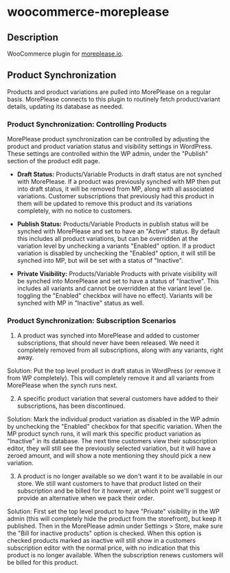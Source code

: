 # woocommerce-moreplease

## Description

WooCommerce plugin for [moreplease.io](https://moreplease.io).

## Product Synchronization

Products and product variations are pulled into MorePlease on a regular basis. MorePlease connects to this plugin to routinely fetch product/variant details, updating its database as needed.

### Product Synchronization: Controlling Products

MorePlease product synchronization can be controlled by adjusting the product and product variation status and visibility settings in WordPress. These settings are controlled within the WP admin, under the "Publish" section of the product edit page.

- **Draft Status:** Products/Variable Products in draft status are not synched with MorePlease. If a product was previously synched with MP then put into draft status, it will be removed from MP, along with all associated variations. Customer subscriptions that previously had this product in them will be updated to remove this product and its variations completely, with no notice to customers.

- **Publish Status:** Products/Variable Products in publish status will be synched with MorePlease and set to have an "Active" status. By default this includes all product variations, but can be overridden at the variation level by unchecking a variants "Enabled" option. If a product variation is disabled by unchecking the "Enabled" option, it will still be synched into MP, but will be set with a status of "Inactive".

- **Private Visibility:** Products/Variable Products with private visibility will be synched into MorePlease and set to have a status of "Inactive". This includes all variants and cannot be overridden at the variant level (ie. toggling the "Enabled" checkbox will have no effect). Variants will be synched with MP in "Inactive" status as well.

### Product Synchronization: Subscription Scenarios

1. A product was synched into MorePlease and added to customer subscriptions, that should never have been released. We need it completely removed from all subscriptions, along with any variants, right away.

Solution: Put the top level product in draft status in WordPress (or remove it from WP completely). This will completely remove it and all variants from MorePlease when the synch runs next.

2. A specific product variation that several customers have added to their subscriptions, has been discontinued.

Solution: Mark the individual product variation as disabled in the WP admin by unchecking the "Enabled" checkbox for that specific variation. When the MP product synch runs, it will mark this specific product variation as "Inactive" in its database. The next time customers view their subscription editor, they will still see the previously selected variation, but it will have a zeroed amount, and will show a note mentioning they should pick a new variation.

3. A product is no longer available so we don't want it to be available in our store. We still want customers to have that product listed on their subscription and be billed for it however, at which point we'll suggest or provide an alternative when we pack their order.

Solution: First set the top level product to have "Private" visibility in the WP admin (this will completely hide the product from the storefront), but keep it published. Then in the MorePlease admin under Settings > Store, make sure the "Bill for inactive products" option is checked. When this option is checked products marked as inactive will still show in a customers subscription editor with the normal price, with no indication that this product is no longer available. When the subscription renews customers will be billed for this product.
